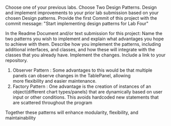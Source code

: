 Choose one of your previous labs.
Choose Two Design Patterns.
Design and implement improvements to your prior lab submission based on your chosen Design patterns.
Provide the first Commit of this project with the commit message: "Start implementing design patterns for Lab Four"
 
In the Readme Document and/or text submission for this project:
Name the two patterns you wish to implement and explain what advantages you hope to achieve with them.
Describe how you implement the patterns, including additional interfaces, and classes, and how these will integrate with the classes that you already have.
Implement the changes.
Include a link to your repository.


1. Observer Pattern : 
   Some advantages to this would be that multiple panels can observe changes in the TablePanel, allowing   
   more flexibility and easier maintenance. 
3. Factory Pattern : 
   One advantage is the creation of instances of an object(different chart types/panels) that 
   are dynamically based on user input or other conditions. This avoids hardcoded new statements that are scattered 
   throughout the program

Together these patterns will enhance modularity, flexibility, and maintainability 
